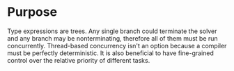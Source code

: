 # Purpose

Type expressions are trees. Any single branch could terminate the solver and any branch may be nonterminating, therefore all of them must be run concurrently. Thread-based concurrency isn't an option because a compiler must be perfectly deterministic. It is also beneficial to have fine-grained control over the relative priority of different tasks.